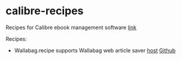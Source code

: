 # calibre-recipes
Recipes for Calibre ebook management software [link](https://calibre-ebook.com/)

Recipes:
- Wallabag.recipe supports Wallabag web article saver [host](https://www.wallabag.it/en) [Github](https://github.com/wallabag/wallabag)

